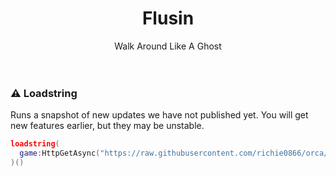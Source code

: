 <h1 align="center">Flusin</h1>
<div align="center">Walk Around Like A Ghost</div>
<br>
<div>&nbsp;</div>

### :warning: Loadstring

Runs a snapshot of new updates we have not published yet. You will get new features earlier, but they may be unstable.

```lua
loadstring(
  game:HttpGetAsync("https://raw.githubusercontent.com/richie0866/orca/master/public/snapshot.lua")
)()
```
